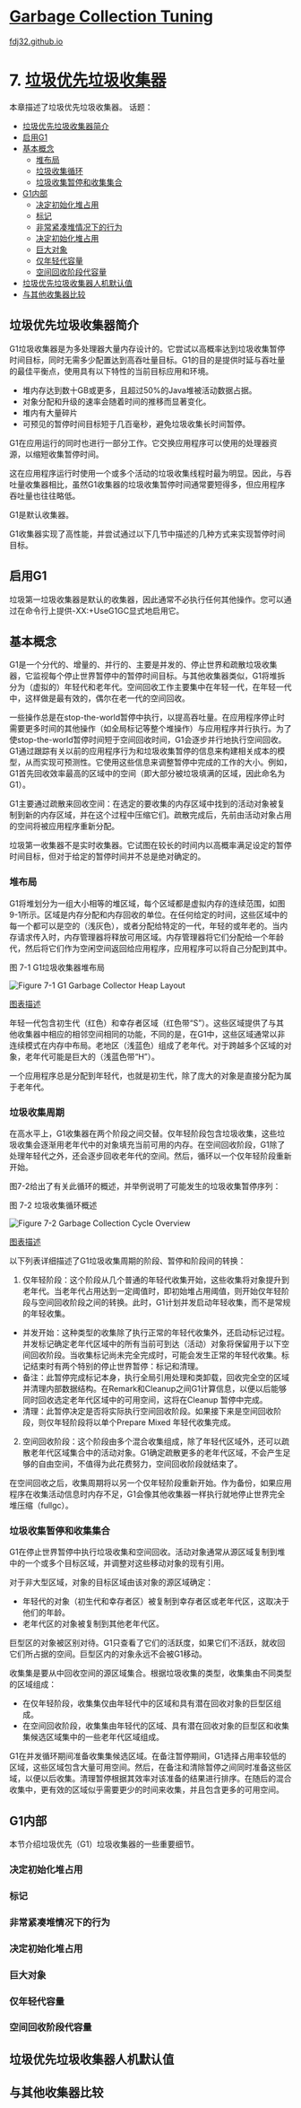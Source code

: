 [Garbage Collection Tuning](https://docs.oracle.com/en/java/javase/16/gctuning/introduction-garbage-collection-tuning.html)
===
[fdj32.github.io](https://fdj32.github.io)  
# 7. [垃圾优先垃圾收集器](https://docs.oracle.com/en/java/javase/16/gctuning/garbage-first-g1-garbage-collector1.html)
本章描述了垃圾优先垃圾收集器。
话题：
- <a href="#gc7a">垃圾优先垃圾收集器简介</a>
- <a href="#gc7b">启用G1</a>
- <a href="#gc7c">基本概念</a>
  - <a href="#gc7c1">堆布局</a>
  - <a href="#gc7c2">垃圾收集循环</a>
  - <a href="#gc7c3">垃圾收集暂停和收集集合</a>
- <a href="#gc7d">G1内部</a>
  - <a href="#gc7d1">决定初始化堆占用</a>
  - <a href="#gc7d2">标记</a>
  - <a href="#gc7d3">非常紧凑堆情况下的行为</a>
  - <a href="#gc7d4">决定初始化堆占用</a>
  - <a href="#gc7d5">巨大对象</a>
  - <a href="#gc7d6">仅年轻代容量</a>
  - <a href="#gc7d7">空间回收阶段代容量</a>
- <a href="#gc7e">垃圾优先垃圾收集器人机默认值</a>
- <a href="#gc7f">与其他收集器比较</a>

## <span id="gc7a">垃圾优先垃圾收集器简介</span>
G1垃圾收集器是为多处理器大量内存设计的。它尝试以高概率达到垃圾收集暂停时间目标，同时无需多少配置达到高吞吐量目标。G1的目的是提供时延与吞吐量的最佳平衡点，使用具有以下特性的当前目标应用和环境。
- 堆内存达到数十GB或更多，且超过50%的Java堆被活动数据占据。
- 对象分配和升级的速率会随着时间的推移而显著变化。
- 堆内有大量碎片
- 可预见的暂停时间目标短于几百毫秒，避免垃圾收集长时间暂停。

G1在应用运行的同时也进行一部分工作。它交换应用程序可以使用的处理器资源，以缩短收集暂停时间。

这在应用程序运行时使用一个或多个活动的垃圾收集线程时最为明显。因此，与吞吐量收集器相比，虽然G1收集器的垃圾收集暂停时间通常要短得多，但应用程序吞吐量也往往略低。

G1是默认收集器。

G1收集器实现了高性能，并尝试通过以下几节中描述的几种方式来实现暂停时间目标。
## <span id="gc7b">启用G1</span>
垃圾第一垃圾收集器是默认的收集器，因此通常不必执行任何其他操作。您可以通过在命令行上提供-XX:+UseG1GC显式地启用它。
## <span id="gc7c">基本概念</span>
G1是一个分代的、增量的、并行的、主要是并发的、停止世界和疏散垃圾收集器，它监视每个停止世界暂停中的暂停时间目标。与其他收集器类似，G1将堆拆分为（虚拟的）年轻代和老年代。空间回收工作主要集中在年轻一代，在年轻一代中，这样做是最有效的，偶尔在老一代的空间回收。

一些操作总是在stop-the-world暂停中执行，以提高吞吐量。在应用程序停止时需要更多时间的其他操作（如全局标记等整个堆操作）与应用程序并行执行。为了使stop-the-world暂停时间短于空间回收时间，G1会逐步并行地执行空间回收。G1通过跟踪有关以前的应用程序行为和垃圾收集暂停的信息来构建相关成本的模型，从而实现可预测性。它使用这些信息来调整暂停中完成的工作的大小。例如，G1首先回收效率最高的区域中的空间（即大部分被垃圾填满的区域，因此命名为G1）。

G1主要通过疏散来回收空间：在选定的要收集的内存区域中找到的活动对象被复制到新的内存区域，并在这个过程中压缩它们。疏散完成后，先前由活动对象占用的空间将被应用程序重新分配。

垃圾第一收集器不是实时收集器。它试图在较长的时间内以高概率满足设定的暂停时间目标，但对于给定的暂停时间并不总是绝对确定的。
### <span id="gc7c1">堆布局</span>
G1将堆划分为一组大小相等的堆区域，每个区域都是虚拟内存的连续范围，如图9-1所示。区域是内存分配和内存回收的单位。在任何给定的时间，这些区域中的每一个都可以是空的（浅灰色），或者分配给特定的一代，年轻的或年老的。当内存请求传入时，内存管理器将释放可用区域。内存管理器将它们分配给一个年龄代，然后将它们作为空闲空间返回给应用程序，应用程序可以将自己分配到其中。

图 7-1 G1垃圾收集器堆布局

![Figure 7-1 G1 Garbage Collector Heap Layout](https://docs.oracle.com/en/java/javase/16/gctuning/img/jsgct_dt_004_grbg_frst_hp.png "Description of Figure 7-1 follows")

<a href="https://docs.oracle.com/en/java/javase/16/gctuning/img_text/jsgct_dt_004_grbg_frst_hp.html">图表描述</a>

年轻一代包含初生代（红色）和幸存者区域（红色带“S”）。这些区域提供了与其他收集器中相应的相邻空间相同的功能，不同的是，在G1中，这些区域通常以非连续模式在内存中布局。老地区（浅蓝色）组成了老年代。对于跨越多个区域的对象，老年代可能是巨大的（浅蓝色带“H”）。

一个应用程序总是分配到年轻代，也就是初生代，除了庞大的对象是直接分配为属于老年代。
### <span id="gc7c2">垃圾收集周期</span>
在高水平上，G1收集器在两个阶段之间交替。仅年轻阶段包含垃圾收集，这些垃圾收集会逐渐用老年代中的对象填充当前可用的内存。在空间回收阶段，G1除了处理年轻代之外，还会逐步回收老年代的空间。然后，循环以一个仅年轻阶段重新开始。

图7-2给出了有关此循环的概述，并举例说明了可能发生的垃圾收集暂停序列：

图 7-2 垃圾收集循环概述

![Figure 7-2 Garbage Collection Cycle Overview ](https://docs.oracle.com/en/java/javase/16/gctuning/img/jsgct_dt_001_grbgcltncyl.png "Description of Figure 7-2 follows")

<a href="https://docs.oracle.com/en/java/javase/16/gctuning/img_text/jsgct_dt_001_grbgcltncyl.html">图表描述</a>

以下列表详细描述了G1垃圾收集周期的阶段、暂停和阶段间的转换：
1. 仅年轻阶段：这个阶段从几个普通的年轻代收集开始，这些收集将对象提升到老年代。当老年代占用达到一定阈值时，即初始堆占用阈值，则开始仅年轻阶段与空间回收阶段之间的转换。此时，G1计划并发启动年轻收集，而不是常规的年轻收集。
- 并发开始：这种类型的收集除了执行正常的年轻代收集外，还启动标记过程。并发标记确定老年代区域中的所有当前可到达（活动）对象将保留用于以下空间回收阶段。当收集标记尚未完全完成时，可能会发生正常的年轻代收集。标记结束时有两个特别的停止世界暂停：标记和清理。
- 备注：此暂停完成标记本身，执行全局引用处理和类卸载，回收完全空的区域并清理内部数据结构。在Remark和Cleanup之间G1计算信息，以便以后能够同时回收选定老年代区域中的可用空间，这将在Cleanup 暂停中完成。
- 清理：此暂停决定是否将实际执行空间回收阶段。如果接下来是空间回收阶段，则仅年轻阶段将以单个Prepare Mixed 年轻代收集完成。
2. 空间回收阶段：这个阶段由多个混合收集组成，除了年轻代区域外，还可以疏散老年代区域集合中的活动对象。G1确定疏散更多的老年代区域，不会产生足够的自由空间，不值得为此花费努力，空间回收阶段就结束了。

在空间回收之后，收集周期将以另一个仅年轻阶段重新开始。作为备份，如果应用程序在收集活动信息时内存不足，G1会像其他收集器一样执行就地停止世界完全堆压缩（fullgc）。
### <span id="gc7c3">垃圾收集暂停和收集集合</span>
G1在停止世界暂停中执行垃圾收集和空间回收。活动对象通常从源区域复制到堆中的一个或多个目标区域，并调整对这些移动对象的现有引用。

对于非大型区域，对象的目标区域由该对象的源区域确定：
- 年轻代的对象（初生代和幸存者区）被复制到幸存者区或老年代区，这取决于他们的年龄。
- 老年代区的对象被复制到其他老年代区。

巨型区的对象被区别对待。G1只查看了它们的活跃度，如果它们不活跃，就收回它们所占据的空间。巨型区内的对象永远不会被G1移动。

收集集是要从中回收空间的源区域集合。根据垃圾收集的类型，收集集由不同类型的区域组成：
- 在仅年轻阶段，收集集仅由年轻代中的区域和具有潜在回收对象的巨型区组成。
- 在空间回收阶段，收集集由年轻代的区域、具有潜在回收对象的巨型区和收集集候选区域集中的一些老年代区域组成。

G1在并发循环期间准备收集集候选区域。在备注暂停期间，G1选择占用率较低的区域，这些区域包含大量可用空间。然后，在备注和清除暂停之间同时准备这些区域，以便以后收集。清理暂停根据其效率对该准备的结果进行排序。在随后的混合收集中，更有效的区域似乎需要更少的时间来收集，并且包含更多的可用空间。
## <span id="gc7d">G1内部</span>
本节介绍垃圾优先（G1）垃圾收集器的一些重要细节。
### <span id="gc7d1">决定初始化堆占用</span>

### <span id="gc7d2">标记</span>
### <span id="gc7d3">非常紧凑堆情况下的行为</span>
### <span id="gc7d4">决定初始化堆占用</span>
### <span id="gc7d5">巨大对象</span>
### <span id="gc7d6">仅年轻代容量</span>
### <span id="gc7d7">空间回收阶段代容量</span>
## <span id="gc7e">垃圾优先垃圾收集器人机默认值</span>
## <span id="gc7f">与其他收集器比较</span>
